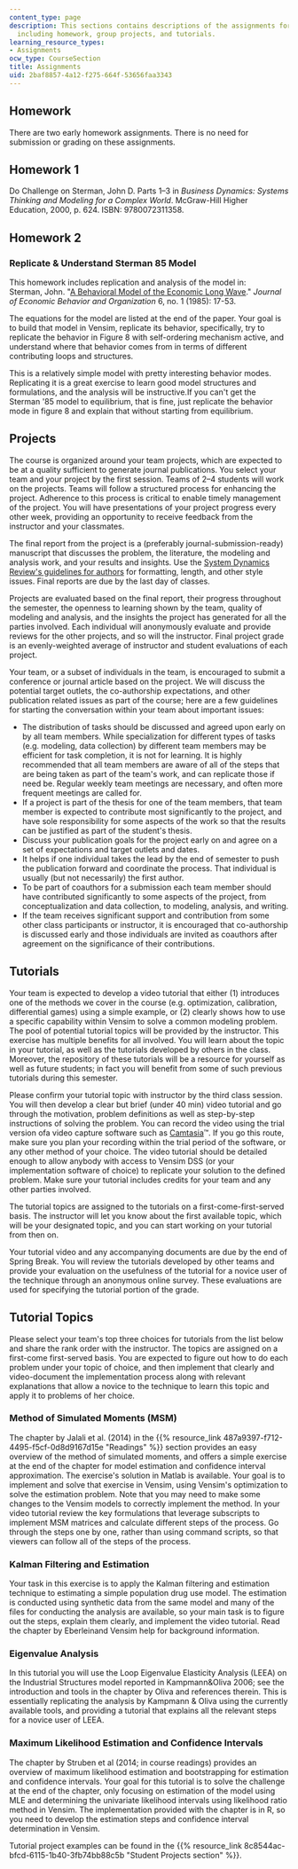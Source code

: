 ```yaml
---
content_type: page
description: This sections contains descriptions of the assignments for the course,
  including homework, group projects, and tutorials.
learning_resource_types:
- Assignments
ocw_type: CourseSection
title: Assignments
uid: 2baf8857-4a12-f275-664f-53656faa3343
---
```


Homework
--------

There are two early homework assignments. There is no need for submission or grading on these assignments.

Homework 1
----------

Do Challenge on Sterman, John D. Parts 1–3 in _Business Dynamics: Systems Thinking and Modeling for a Complex World_. McGraw-Hill Higher Education, 2000, p. 624. ISBN: 9780072311358.

Homework 2
----------

### Replicate & Understand Sterman 85 Model

This homework includes replication and analysis of the model in:  
Sterman, John. "[A Behavioral Model of the Economic Long Wave](http://dx.doi.org/10.1016/0167-2681(85)90023-X)." _Journal of Economic Behavior and Organization_ 6, no. 1 (1985): 17-53.

The equations for the model are listed at the end of the paper. Your goal is to build that model in Vensim, replicate its behavior, specifically, try to replicate the behavior in Figure 8 with self-ordering mechanism active, and understand where that behavior comes from in terms of different contributing loops and structures.

This is a relatively simple model with pretty interesting behavior modes. Replicating it is a great exercise to learn good model structures and formulations, and the analysis will be instructive.If you can't get the Sterman '85 model to equilibrium, that is fine, just replicate the behavior mode in figure 8 and explain that without starting from equilibrium.

Projects
--------

The course is organized around your team projects, which are expected to be at a quality sufficient to generate journal publications. You select your team and your project by the first session. Teams of 2–4 students will work on the projects. Teams will follow a structured process for enhancing the project. Adherence to this process is critical to enable timely management of the project. You will have presentations of your project progress every other week, providing an opportunity to receive feedback from the instructor and your classmates.

The final report from the project is a (preferably journal-submission-ready) manuscript that discusses the problem, the literature, the modeling and analysis work, and your results and insights. Use the [System Dynamics Review's guidelines for authors](http://onlinelibrary.wiley.com/journal/10.1002/(ISSN)1099-1727/homepage/ForAuthors.html) for formatting, length, and other style issues. Final reports are due by the last day of classes.

Projects are evaluated based on the final report, their progress throughout the semester, the openness to learning shown by the team, quality of modeling and analysis, and the insights the project has generated for all the parties involved. Each individual will anonymously evaluate and provide reviews for the other projects, and so will the instructor. Final project grade is an evenly-weighted average of instructor and student evaluations of each project.

Your team, or a subset of individuals in the team, is encouraged to submit a conference or journal article based on the project. We will discuss the potential target outlets, the co-authorship expectations, and other publication related issues as part of the course; here are a few guidelines for starting the conversation within your team about important issues:

*   The distribution of tasks should be discussed and agreed upon early on by all team members. While specialization for different types of tasks (e.g. modeling, data collection) by different team members may be efficient for task completion, it is not for learning. It is highly recommended that all team members are aware of all of the steps that are being taken as part of the team's work, and can replicate those if need be. Regular weekly team meetings are necessary, and often more frequent meetings are called for.
*   If a project is part of the thesis for one of the team members, that team member is expected to contribute most significantly to the project, and have sole responsibility for some aspects of the work so that the results can be justified as part of the student's thesis.
*   Discuss your publication goals for the project early on and agree on a set of expectations and target outlets and dates.
*   It helps if one individual takes the lead by the end of semester to push the publication forward and coordinate the process. That individual is usually (but not necessarily) the first author.
*   To be part of coauthors for a submission each team member should have contributed significantly to some aspects of the project, from conceptualization and data collection, to modeling, analysis, and writing.
*   If the team receives significant support and contribution from some other class participants or instructor, it is encouraged that co-authorship is discussed early and those individuals are invited as coauthors after agreement on the significance of their contributions.

Tutorials
---------

Your team is expected to develop a video tutorial that either (1) introduces one of the methods we cover in the course (e.g. optimization, calibration, differential games) using a simple example, or (2) clearly shows how to use a specific capability within Vensim to solve a common modeling problem. The pool of potential tutorial topics will be provided by the instructor. This exercise has multiple benefits for all involved. You will learn about the topic in your tutorial, as well as the tutorials developed by others in the class. Moreover, the repository of these tutorials will be a resource for yourself as well as future students; in fact you will benefit from some of such previous tutorials during this semester.

Please confirm your tutorial topic with instructor by the third class session. You will then develop a clear but brief (under 40 min) video tutorial and go through the motivation, problem definitions as well as step-by-step instructions of solving the problem. You can record the video using the trial version ofa video capture software such as [Camtasia](http://www.techsmith.com/camtasia.html)™. If you go this route, make sure you plan your recording within the trial period of the software, or any other method of your choice. The video tutorial should be detailed enough to allow anybody with access to Vensim DSS (or your implementation software of choice) to replicate your solution to the defined problem. Make sure your tutorial includes credits for your team and any other parties involved.

The tutorial topics are assigned to the tutorials on a first-come-first-served basis. The instructor will let you know about the first available topic, which will be your designated topic, and you can start working on your tutorial from then on.

Your tutorial video and any accompanying documents are due by the end of Spring Break. You will review the tutorials developed by other teams and provide your evaluation on the usefulness of the tutorial for a novice user of the technique through an anonymous online survey. These evaluations are used for specifying the tutorial portion of the grade.

Tutorial Topics
---------------

Please select your team's top three choices for tutorials from the list below and share the rank order with the instructor. The topics are assigned on a first-come first-served basis. You are expected to figure out how to do each problem under your topic of choice, and then implement that clearly and video-document the implementation process along with relevant explanations that allow a novice to the technique to learn this topic and apply it to problems of her choice.

### Method of Simulated Moments (MSM)

The chapter by Jalali et al. (2014) in the {{% resource_link 487a9397-f712-4495-f5cf-0d8d9167d15e "Readings" %}} section provides an easy overview of the method of simulated moments, and offers a simple exercise at the end of the chapter for model estimation and confidence interval approximation. The exercise's solution in Matlab is available. Your goal is to implement and solve that exercise in Vensim, using Vensim's optimization to solve the estimation problem. Note that you may need to make some changes to the Vensim models to correctly implement the method. In your video tutorial review the key formulations that leverage subscripts to implement MSM matrices and calculate different steps of the process. Go through the steps one by one, rather than using command scripts, so that viewers can follow all of the steps of the process.

### Kalman Filtering and Estimation

Your task in this exercise is to apply the Kalman filtering and estimation technique to estimating a simple population drug use model. The estimation is conducted using synthetic data from the same model and many of the files for conducting the analysis are available, so your main task is to figure out the steps, explain them clearly, and implement the video tutorial. Read the chapter by Eberleinand Vensim help for background information.

### Eigenvalue Analysis

In this tutorial you will use the Loop Eigenvalue Elasticity Analysis (LEEA) on the Industrial Structures model reported in Kampmann&Oliva 2006; see the introduction and tools in the chapter by Oliva and references therein. This is essentially replicating the analysis by Kampmann & Oliva using the currently available tools, and providing a tutorial that explains all the relevant steps for a novice user of LEEA.

### Maximum Likelihood Estimation and Confidence Intervals

The chapter by Struben et al (2014; in course readings) provides an overview of maximum likelihood estimation and bootstrapping for estimation and confidence intervals. Your goal for this tutorial is to solve the challenge at the end of the chapter, only focusing on estimation of the model using MLE and determining the univariate likelihood intervals using likelihood ratio method in Vensim. The implementation provided with the chapter is in R, so you need to develop the estimation steps and confidence interval determination in Vensim.

Tutorial project examples can be found in the {{% resource_link 8c8544ac-bfcd-6115-1b40-3fb74bb88c5b "Student Projects section" %}}.
